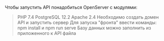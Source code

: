 Чтобы запустить API понадобиться OpenServer с модулями:
> PHP 7.4
> PostgreSQL 12.2
> Apache 2.4
Необходимо создать домен API и запустить сервер
Для запуска "фронта" ввести команды:
npm install и npm run serve
Базу данных можно заполнить из приложенного к API файла
